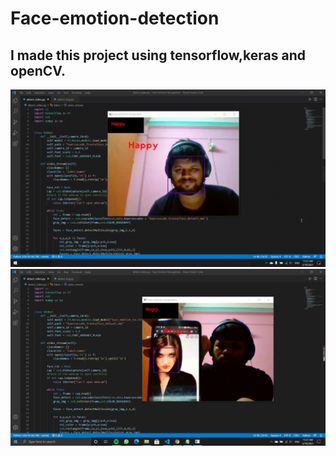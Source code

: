 # Face-emotion-detection
## I made this project using tensorflow,keras and openCV.

<img src="https://github.com/subhamrex/Face-emotion-detection/blob/master/em.gif" alt="img1"/>

<img src="https://github.com/subhamrex/Face-emotion-detection/blob/master/img.png" alt="img2"/>

